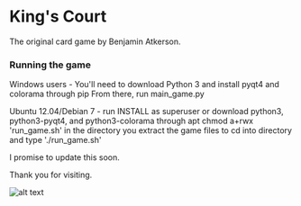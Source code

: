 # King's Court

The original card game by Benjamin Atkerson.

### Running the game

Windows users - You'll need to download Python 3 and install pyqt4 and colorama through pip
                From there, run main_game.py

Ubuntu 12.04/Debian 7 - run INSTALL as superuser or download python3, python3-pyqt4, and python3-colorama through apt
                        chmod a+rwx 'run_game.sh' in the directory you extract the game files to
                        cd into directory and type './run_game.sh'

I promise to update this soon.

Thank you for visiting.

![alt text](https://github.com/dogstarchampion/Kings-Court/raw/master/about/kingscourtpicture.png "King's Court")
